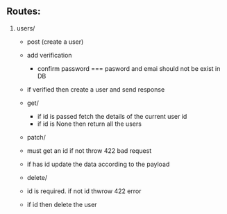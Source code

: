 ## Routes:
1. users/
    - post (create a user)
     - add verification
        - confirm password === pasword and emai should not be exist in DB
    - if verified then create a user and send response
    - get/<int id>
        - if id is passed fetch the details of the current user id
        - if id is None then return all the users

    - patch/<int id>
     - must get an id if not throw 422 bad request
     - if has id update the data according to the payload
     
    - delete/ <int id>
     - id is required. if not id thwrow 422 error
     - if id then delete the user
